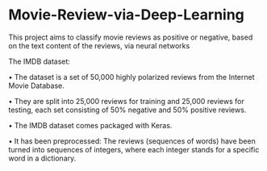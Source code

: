 # Movie-Review-via-Deep-Learning

This project aims to classify movie reviews as positive or negative, based on the text content of the reviews, via neural networks

The IMDB dataset:

•	The dataset is a set of 50,000 highly polarized reviews from the Internet Movie Database.

•	They are split into 25,000 reviews for training and 25,000 reviews for testing, each set consisting of 50% negative and 50% positive reviews.

•	The IMDB dataset comes packaged with Keras.

•	It has been preprocessed: The reviews (sequences of words) have been turned into sequences of integers, where each integer stands for a specific word in a dictionary.

